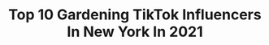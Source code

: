 ---
title: Top 10 Gardening TikTok Influencers In New York In 2021
description: >-
  Find top gardening TikTok influencers in New York in 2021. Most popular hashtags: #fyp #gardening #plants #newyork.
platform: TikTok
hits: 7
text_top: Identify the best TikTok profiles on inBeat.
text_bottom: Our search engine has 7 TikTok influencers like this in New York, United States for you to connect with.
profiles:
  - username: "greg.rh"
    fullname: >-
      Greg
    bio: >-
      Art, furniture, fashion, and cooking g96harder@gmail.com
    location: "United States"
    followers: 2677
    engagement: 776
    commentsToLikes: 0.118627
    id: ckcjhqtugceoo0j237jtjk2h3
    verified: false
    hashtags: "#modeling, #furniture, #photography, #malemodel"
  - username: "relauren"
    fullname: >-
      Lauren Ferree
    bio: >-
      🌍 sustainability 🍊 plant based 🌞 la ⚡️ boom baby 📺 live wednesdays 2pm PT
    location: "United States"
    followers: 104500
    engagement: 1363
    commentsToLikes: 0.015218
    id: ck9riokgwkr5n0j78relv6x9c
    verified: true
    hashtags: "#vegan, #sustainability, #learnontiktok, #plantbased"
  - username: "swimmingandliving"
    fullname: >-
      Elena Sinitsyn
    bio: >-
      My FUN very ADHD life
    location: "United States"
    followers: 5182
    engagement: 761
    commentsToLikes: 0.142629
    id: ckbezc2ugkfo10j23rz3zm8tq
    verified: false
    hashtags: "#momsoftiktok, #diy, #diyersoftiktok, #genx"
  - username: "sugarhouse303"
    fullname: >-
      Chini
    bio: >-
      🇺🇸love yourself first ! so u can love others🇺🇸
    location: "United States"
    followers: 3137
    engagement: 1558
    commentsToLikes: 0.006080
    id: ck8qjdf93d3m60j785vwy7r19
    verified: false
    hashtags: "#rasulallah, #beautiful, #allah, #beach"
  - username: "the_blumencranz"
    fullname: >-
      Luke Blumencranz
    bio: >-
      Long Island NY 🌈 CEO of bad spelling
    location: "United States"
    followers: 37800
    engagement: 423
    commentsToLikes: 0.032197
    id: ckc8d2or78tve0j234m6sws1e
    verified: false
    hashtags: "#fyp, #tiktok, #product, #foryoupage"
  - username: "makeachange.world"
    fullname: >-
      makeachange
    bio: >-
      Environmental media 🌊 Uplifting videos to #makeachange Follow us on YouTube! 👇
    location: "United States"
    followers: 150600
    engagement: 1995
    commentsToLikes: 0.010844
    id: ck92t67p6gjng0j78xzieddu3
    verified: false
    hashtags: "#fyp, #ocean, #foryourpage, #pollution"
  - username: "kaymarie2521"
    fullname: >-
      KaylaMarie💋
    bio: >-
      PA 📸IG: kayla.moll 💵Venmo: kaylam23 ☕️buymeacoff.ee/AlwaysAddCream2
    location: "United States"
    followers: 5597
    engagement: 347
    commentsToLikes: 0.038463
    id: ckb0zr4eooegk0j230ibf2o9c
    verified: false
    hashtags: "#target, #girls, #comfy, #selfcare"
  - username: "growingthroughtheweeds"
    fullname: >-
      Growing Through The Weeds 🍓
    bio: >-
      🌱 Gardening 🧵 Sewing 🍪 Cooking 🌟 Positivity & dash of sarcasm
    location: "United States"
    followers: 6974
    engagement: 2156
    commentsToLikes: 0.248635
    id: ckc8xfm28lcen0j23p1lup6zq
    verified: false
    hashtags: "#growingthroughtheweeds, #learnontiktok, #diy, #sewing"
  - username: "minigarden_"
    fullname: >-
      🌱🍄🌈🌻
    bio: >-
      blm she/her Gardening stuff 🍄🌱🌞🌿🧿 depop @franciefrickee
    location: "United States"
    followers: 2038
    engagement: 2085
    commentsToLikes: 0.066653
    id: ckbf7oxi4xqvf0j23k3fkne7a
    verified: false
    hashtags: "#viral, #foryou, #botanistsoftiktok, #xyzbca"
  - username: "wholesomeroots"
    fullname: >-
      WholesomeRoots
    bio: >-
      Homesteading, Gardening, Permaculture and more! LEARN TEACH GROW
    location: "United States"
    followers: 10600
    engagement: 1440
    commentsToLikes: 0.158028
    id: ck8vuqcv4jlc90j78gme30n29
    verified: false
    hashtags: "#plants, #feelinggood, #houseplants, #wholesomeroots"
---
